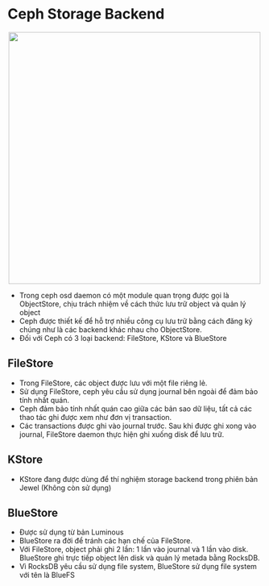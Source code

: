 # Ceph Storage Backend

<p align="center">
<img src="https://user-images.githubusercontent.com/79830542/184800925-f33f0184-220a-42ca-bb24-bd20a1a50bfb.png" width="500">
</p>


- Trong ceph osd daemon có một module quan trọng được gọi là ObjectStore, chịu trách nhiệm về cách thức lưu trữ object và quản lý object
- Ceph được thiết kế để hỗ trợ nhiều công cụ lưu trữ bằng cách đăng ký chúng như là các backend khác nhau cho ObjectStore.
- Đối với Ceph có 3 loại backend: FileStore, KStore và BlueStore

## FileStore
- Trong FileStore, các object được lưu với một file riêng lẻ.
- Sử dụng FileStore, ceph yêu cầu sử dụng journal bên ngoài để đảm bảo tính nhất quán.
- Ceph đảm bảo tính nhất quán cao giữa các bản sao dữ liệu, tất cả các thao tác ghi được xem như đơn vị transaction.
- Các transactions được ghi vào journal trước. Sau khi được ghi xong vào journal, FileStore daemon thực hiện ghi xuống disk để lưu trữ.

## KStore
- KStore đang được dùng để thí nghiệm storage backend trong phiên bản Jewel (Không còn sử dụng)

## BlueStore
- Được sử dụng từ bản Luminous
- BlueStore ra đời để tránh các hạn chế của FileStore.
- Với FileStore, object phải ghi 2 lần: 1 lần vào journal và 1 lần vào disk. BlueStore ghi trực tiếp object lên disk và quản lý metada bằng RocksDB.
- Vì RocksDB yêu cầu sử dụng file system, BlueStore sử dụng file system với tên là BlueFS

